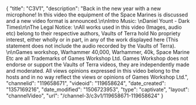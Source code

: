 {
    "title": "C3V1",
    "description": "Back in the new year with a new microphone! In this video the equipment of the Space Marines is discussed and a new video format is announced.\n\nIntro Music: \nDaniel Yount - Dark Times\n\nThe Legal Notice: \nAll works used in this video (Images, audio etc) belong to their respective authors, Vaults of Terra hold No propriety interest, either wholly or in part, in any of the work displayed here (This statement does not include the audio recorded by the Vaults of Terra). \n\nGames workshop, Warhammer 40,000, Warhammer, 40k, Space Marine Etc are all Trademarks of Games Workshop Ltd. Games Workshop does not endorse or support the Vaults of Terra videos, they are independently made and moderated. All views opinions expressed in this video belong to the hosts and in no way reflect the views or opinions of Games Workshop Ltd.",
    "channelid": "119658671",
    "videoid": "119658624",
    "date_created": "1357169216",
    "date_modified": "1506723953",
    "type": "captivate",
    "layout": "channelVideo",
    "url": "\/channel-3\/c3v1\/119658671-119658624"
}